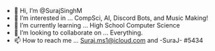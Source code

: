 - 👋 Hi, I’m @SurajSinghM
- 👀 I’m interested in ... CompSci, AI, Discord Bots, and Music Making!
- 🌱 I’m currently learning ...  High School Computer Science
- 💞️ I’m looking to collaborate on ... Everything.
- 📫 How to reach me ... Suraj.ms1@icloud.com and -SuraJ- #5434

<!---
SurajSinghM/SurajSinghM is a ✨ special ✨ repository because its `README.md` (this file) appears on your GitHub profile.
You can click the Preview link to take a look at your changes.
--->
